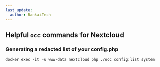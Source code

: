 ```yaml
---
last_update:
  author: BankaiTech
---
```

## Helpful `occ` commands for Nextcloud
### Generating a redacted list of your config.php
```
docker exec -it -u www-data nextcloud php ./occ config:list system
```
